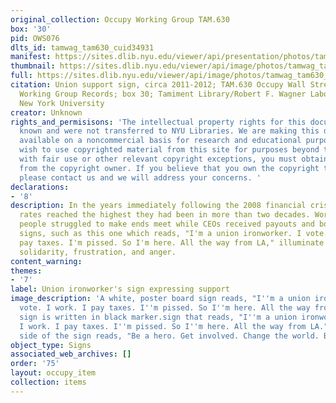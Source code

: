 ```yaml
---
original_collection: Occupy Working Group TAM.630
box: '30'
pid: OWS076
dlts_id: tamwag_tam630_cuid34931
manifest: https://sites.dlib.nyu.edu/viewer/api/presentation/photos/tamwag_tam630_cuid34931/manifest.json
thumbnail: https://sites.dlib.nyu.edu/viewer/api/image/photos/tamwag_tam630_cuid34931/1/full/256,/0/default.jpg
full: https://sites.dlib.nyu.edu/viewer/api/image/photos/tamwag_tam630_cuid34931/1/full/256,/0/default.jpg
citation: Union support sign, circa 2011-2012; TAM.630 Occupy Wall Street Archives
  Working Group Records; box 30; Tamiment Library/Robert F. Wagner Labor Archives,
  New York University
creator: Unknown
rights_and_permisisons: 'The intellectual property rights for this document are not
  known and were not transferred to NYU Libraries. We are making this document publicly
  available on a noncommercial basis for research and educational purposes. If you
  wish to use copyrighted material from this site for purposes beyond those in accordance
  with fair use or other relevant copyright exceptions, you must obtain permission
  from the copyright owner. If you believe that you own the copyright to this document,
  please contact us and we will address your concerns. '
declarations:
- '8'
description: In the years immediately following the 2008 financial crisis, unemployment
  rates reached the highest they had been in more than two decades. Working class
  people struggled to make ends meet while CEOs received payouts and bonuses. Protest
  signs, such as this one which reads, "I'm a union ironworker. I vote. I work. I
  pay taxes. I'm pissed. So I'm here. All the way from LA," illuminate working class
  solidarity, frustration, and anger.
content_warning:
themes:
- '7'
label: Union ironworker's sign expressing support
image_description: 'A white, poster board sign reads, "I''m a union ironworker. I
  vote. I work. I pay taxes. I''m pissed. So I''m here. All the way from LA." The
  sign is written in black marker.sign that reads, "I''m a union ironworker. I vote.
  I work. I pay taxes. I''m pissed. So I''m here. All the way from LA." The opposite
  side of the sign reads, "Be a hero. Get involved. Change the world. Be good humans." '
object_type: Signs
associated_web_archives: []
order: '75'
layout: occupy_item
collection: items
---
```

